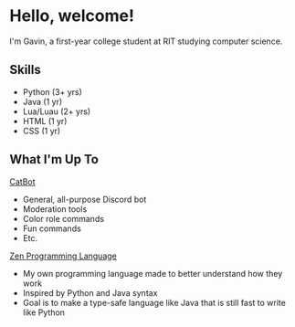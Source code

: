 # Hello, welcome!
I'm Gavin, a first-year college student at RIT studying computer science.


## Skills
* Python (3+ yrs)
* Java (1 yr)
* Lua/Luau (2+ yrs)
* HTML (1 yr)
* CSS (1 yr)


## What I'm Up To
[CatBot](https://github.com/Zentiph/CatBot)
* General, all-purpose Discord bot
* Moderation tools
* Color role commands
* Fun commands
* Etc.

[Zen Programming Language](https://github.com/Zentiph/Zen)
* My own programming language made to better understand how they work
* Inspired by Python and Java syntax
* Goal is to make a type-safe language like Java that is still fast to write like Python
